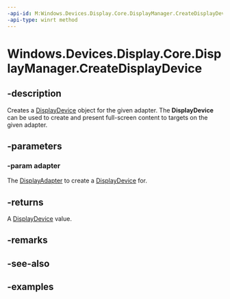```yaml
---
-api-id: M:Windows.Devices.Display.Core.DisplayManager.CreateDisplayDevice(Windows.Devices.Display.Core.DisplayAdapter)
-api-type: winrt method
---
```


<!-- Method syntax.
public DisplayDevice DisplayManager.CreateDisplayDevice(DisplayAdapter adapter)
-->

# Windows.Devices.Display.Core.DisplayManager.CreateDisplayDevice

## -description
Creates a [DisplayDevice](displaydevice.md) object for the given adapter. The **DisplayDevice** can be used to create and present full-screen content to targets on the given adapter.

## -parameters
### -param adapter
The [DisplayAdapter](displayadapter.md) to create a [DisplayDevice](displaydevice.md) for.

## -returns
A [DisplayDevice](displaydevice.md) value.

## -remarks

## -see-also

## -examples
